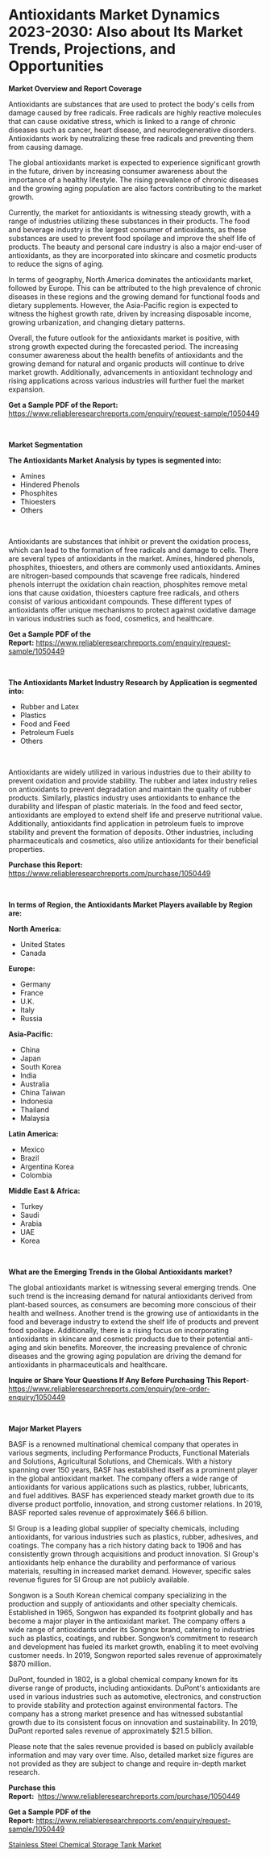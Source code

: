 <p><h1>Antioxidants Market Dynamics 2023-2030: Also about Its Market Trends, Projections, and Opportunities</h1></p><p><strong>Market Overview and Report Coverage</strong></p>
<p><p>Antioxidants are substances that are used to protect the body's cells from damage caused by free radicals. Free radicals are highly reactive molecules that can cause oxidative stress, which is linked to a range of chronic diseases such as cancer, heart disease, and neurodegenerative disorders. Antioxidants work by neutralizing these free radicals and preventing them from causing damage.</p><p>The global antioxidants market is expected to experience significant growth in the future, driven by increasing consumer awareness about the importance of a healthy lifestyle. The rising prevalence of chronic diseases and the growing aging population are also factors contributing to the market growth.</p><p>Currently, the market for antioxidants is witnessing steady growth, with a range of industries utilizing these substances in their products. The food and beverage industry is the largest consumer of antioxidants, as these substances are used to prevent food spoilage and improve the shelf life of products. The beauty and personal care industry is also a major end-user of antioxidants, as they are incorporated into skincare and cosmetic products to reduce the signs of aging.</p><p>In terms of geography, North America dominates the antioxidants market, followed by Europe. This can be attributed to the high prevalence of chronic diseases in these regions and the growing demand for functional foods and dietary supplements. However, the Asia-Pacific region is expected to witness the highest growth rate, driven by increasing disposable income, growing urbanization, and changing dietary patterns.</p><p>Overall, the future outlook for the antioxidants market is positive, with strong growth expected during the forecasted period. The increasing consumer awareness about the health benefits of antioxidants and the growing demand for natural and organic products will continue to drive market growth. Additionally, advancements in antioxidant technology and rising applications across various industries will further fuel the market expansion.</p></p>
<p><strong>Get a Sample PDF of the Report:</strong> <a href="https://www.reliableresearchreports.com/enquiry/request-sample/1050449">https://www.reliableresearchreports.com/enquiry/request-sample/1050449</a></p>
<p>&nbsp;</p>
<p><strong>Market Segmentation</strong></p>
<p><strong>The Antioxidants Market Analysis by types is segmented into:</strong></p>
<p><ul><li>Amines</li><li>Hindered Phenols</li><li>Phosphites</li><li>Thioesters</li><li>Others</li></ul></p>
<p>&nbsp;</p>
<p><p>Antioxidants are substances that inhibit or prevent the oxidation process, which can lead to the formation of free radicals and damage to cells. There are several types of antioxidants in the market. Amines, hindered phenols, phosphites, thioesters, and others are commonly used antioxidants. Amines are nitrogen-based compounds that scavenge free radicals, hindered phenols interrupt the oxidation chain reaction, phosphites remove metal ions that cause oxidation, thioesters capture free radicals, and others consist of various antioxidant compounds. These different types of antioxidants offer unique mechanisms to protect against oxidative damage in various industries such as food, cosmetics, and healthcare.</p></p>
<p><strong>Get a Sample PDF of the Report:</strong>&nbsp;<a href="https://www.reliableresearchreports.com/enquiry/request-sample/1050449">https://www.reliableresearchreports.com/enquiry/request-sample/1050449</a></p>
<p>&nbsp;</p>
<p><strong>The Antioxidants Market Industry Research by Application is segmented into:</strong></p>
<p><ul><li>Rubber and Latex</li><li>Plastics</li><li>Food and Feed</li><li>Petroleum Fuels</li><li>Others</li></ul></p>
<p>&nbsp;</p>
<p><p>Antioxidants are widely utilized in various industries due to their ability to prevent oxidation and provide stability. The rubber and latex industry relies on antioxidants to prevent degradation and maintain the quality of rubber products. Similarly, plastics industry uses antioxidants to enhance the durability and lifespan of plastic materials. In the food and feed sector, antioxidants are employed to extend shelf life and preserve nutritional value. Additionally, antioxidants find application in petroleum fuels to improve stability and prevent the formation of deposits. Other industries, including pharmaceuticals and cosmetics, also utilize antioxidants for their beneficial properties.</p></p>
<p><strong>Purchase this Report:</strong>&nbsp; <a href="https://www.reliableresearchreports.com/purchase/1050449">https://www.reliableresearchreports.com/purchase/1050449</a></p>
<p>&nbsp;</p>
<p><strong>In terms of Region, the Antioxidants Market Players available by Region are:</strong></p>
<p>
    <p> <strong> North America: </strong>
        <ul>
            <li>United States</li>
            <li>Canada</li>
        </ul>
        </p> 
    <p> <strong> Europe: </strong>
        <ul>
            <li>Germany</li>
            <li>France</li>
            <li>U.K.</li>
            <li>Italy</li>
            <li>Russia</li>
        </ul>
        </p> 
    <p> <strong> Asia-Pacific: </strong>
        <ul>
            <li>China</li>
            <li>Japan</li>
            <li>South Korea</li>
            <li>India</li>
            <li>Australia</li>
            <li>China Taiwan</li>
            <li>Indonesia</li>
            <li>Thailand</li>
            <li>Malaysia</li>
        </ul>
        </p> 
    <p> <strong> Latin America: </strong>
        <ul>
            <li>Mexico</li>
            <li>Brazil</li>
            <li>Argentina Korea</li>
            <li>Colombia</li>
        </ul>
        </p> 
    <p> <strong> Middle East & Africa: </strong>
        <ul>
            <li>Turkey</li>
            <li>Saudi</li>
            <li>Arabia</li>
            <li>UAE</li>
            <li>Korea</li>
        </ul>
    </p>
    </p>
<p>&nbsp;</p>
<p><strong>What are the Emerging Trends in the Global Antioxidants market?</strong></p>
<p><p>The global antioxidants market is witnessing several emerging trends. One such trend is the increasing demand for natural antioxidants derived from plant-based sources, as consumers are becoming more conscious of their health and wellness. Another trend is the growing use of antioxidants in the food and beverage industry to extend the shelf life of products and prevent food spoilage. Additionally, there is a rising focus on incorporating antioxidants in skincare and cosmetic products due to their potential anti-aging and skin benefits. Moreover, the increasing prevalence of chronic diseases and the growing aging population are driving the demand for antioxidants in pharmaceuticals and healthcare.</p></p>
<p><strong>Inquire or Share Your Questions If Any Before Purchasing This Report</strong>- <a href="https://www.reliableresearchreports.com/enquiry/pre-order-enquiry/1050449">https://www.reliableresearchreports.com/enquiry/pre-order-enquiry/1050449</a></p>
<p>&nbsp;</p>
<p><strong>Major Market Players</strong></p>
<p><p>BASF is a renowned multinational chemical company that operates in various segments, including Performance Products, Functional Materials and Solutions, Agricultural Solutions, and Chemicals. With a history spanning over 150 years, BASF has established itself as a prominent player in the global antioxidant market. The company offers a wide range of antioxidants for various applications such as plastics, rubber, lubricants, and fuel additives. BASF has experienced steady market growth due to its diverse product portfolio, innovation, and strong customer relations. In 2019, BASF reported sales revenue of approximately $66.6 billion.</p><p>SI Group is a leading global supplier of specialty chemicals, including antioxidants, for various industries such as plastics, rubber, adhesives, and coatings. The company has a rich history dating back to 1906 and has consistently grown through acquisitions and product innovation. SI Group's antioxidants help enhance the durability and performance of various materials, resulting in increased market demand. However, specific sales revenue figures for SI Group are not publicly available.</p><p>Songwon is a South Korean chemical company specializing in the production and supply of antioxidants and other specialty chemicals. Established in 1965, Songwon has expanded its footprint globally and has become a major player in the antioxidant market. The company offers a wide range of antioxidants under its Songnox brand, catering to industries such as plastics, coatings, and rubber. Songwon’s commitment to research and development has fueled its market growth, enabling it to meet evolving customer needs. In 2019, Songwon reported sales revenue of approximately $870 million.</p><p>DuPont, founded in 1802, is a global chemical company known for its diverse range of products, including antioxidants. DuPont's antioxidants are used in various industries such as automotive, electronics, and construction to provide stability and protection against environmental factors. The company has a strong market presence and has witnessed substantial growth due to its consistent focus on innovation and sustainability. In 2019, DuPont reported sales revenue of approximately $21.5 billion.</p><p>Please note that the sales revenue provided is based on publicly available information and may vary over time. Also, detailed market size figures are not provided as they are subject to change and require in-depth market research.</p></p>
<p><strong>Purchase this Report:</strong>&nbsp;&nbsp;<a href="https://www.reliableresearchreports.com/purchase/1050449">https://www.reliableresearchreports.com/purchase/1050449</a></p>
<p></p>
<p><strong>Get a Sample PDF of the Report:</strong>&nbsp;<a href="https://www.reliableresearchreports.com/enquiry/request-sample/1050449">https://www.reliableresearchreports.com/enquiry/request-sample/1050449</a></p>
<p><p><a href="https://github.com/amonskiyk/Market-Research-Report-List-1/blob/main/stainless-steel-chemical-storage-tank-market.md">Stainless Steel Chemical Storage Tank Market</a></p></p>